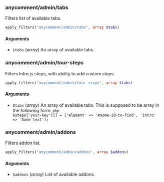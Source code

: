 ### anycomment/admin/tabs
Filters list of available tabs.
```php
apply_filters("anycomment/admin/tabs", array $tabs)
```
#### Arguments
* `$tabs` (_array_) An array of available tabs.
### anycomment/admin/tour-steps
Filters Intro.js steps, with ability to add custom steps.
```php
apply_filters("anycomment/admin/tour-steps", array $tabs)
```
#### Arguments
* `$tabs` (_array_) An array of available tabs. This is supposed to be array in the following form: <code>php $steps['your-key'][] = ['element' =&gt; '#some-id-to-find', 'intro' =&gt; 'Some text']; </code>
### anycomment/admin/addons
Filters addon list.
```php
apply_filters("anycomment/admin/addons", array $addons)
```
#### Arguments
* `$addons` (_array_) List of available addons.
